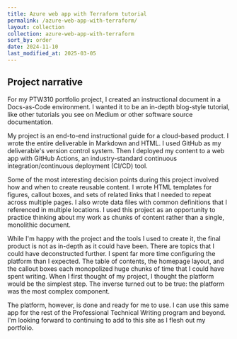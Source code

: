 ```yaml
---
title: Azure web app with Terraform tutorial
permalink: /azure-web-app-with-terraform/
layout: collection
collection: azure-web-app-with-terraform
sort_by: order
date: 2024-11-10
last_modified_at: 2025-03-05
---
```


## Project narrative

For my PTW310 portfolio project, I created an instructional document
in a Docs-as-Code environment. I wanted it to be an in-depth
blog-style tutorial, like other tutorials you see on Medium or other
software source documentation.

My project is an end-to-end instructional guide for a cloud-based product. I
wrote the entire deliverable in Markdown and HTML. I used GitHub as my
deliverable's version control system. Then I deployed my content to a web app
with GitHub Actions, an industry-standard continuous integration/continuous
deployment (CI/CD) tool.

Some of the most interesting decision points during this project involved how
and when to create reusable content. I wrote HTML templates for figures,
callout boxes, and sets of related links that I needed to repeat across
multiple pages. I also wrote data files with common definitions that I
referenced in multiple locations. I used this project as an opportunity to
practice thinking about my work as chunks of content rather than a single,
monolithic document.

While I'm happy with the project and the tools I used to create it, the final
product is not as in-depth as it could have been. There are topics
that I could have deconstructed further. I spent far more time configuring the
platform than I expected. The table of contents, the homepage layout, and the
callout boxes each monopolized huge chunks of time that I could have spent
writing. When I first thought of my project, I thought the platform would be
the simplest step. The inverse turned out to be true: the platform was the most
complex component.

The platform, however, is done and ready for me to use. I can use this same app
for the rest of the Professional Technical Writing program and beyond. I'm
looking forward to continuing to add to this site as I flesh out my portfolio.

